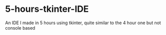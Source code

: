 # 5-hours-tkinter-IDE
An IDE I made in 5 hours using tkinter, quite similar to the 4 hour one but not console based
